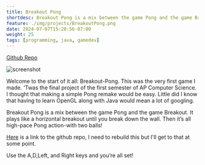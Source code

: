```yaml
---
title: Breakout Pong
shortdesc: Breakout Pong is a mix between the game Pong and the game Breakout
feature: ./img/projects/BreakoutPong.png
date: 2024-07-07T15:28:56-07:00
weight: 25
tags: [programming, java, gamedev]
---
```

[Github Repo](https://github.com/ssebs/BreakoutPongGame)

![screenshot](./img/projects/BreakoutPong.png)

Welcome to the start of it all: Breakout-Pong. This was the very first game I made. ‘Twas the final project of the first semester of AP Computer Science. I thought that making a simple Pong remake would be easy. Little did I know that having to learn OpenGL along with Java would mean a lot of googling.

Breakout Pong is a mix between the game Pong and the game Breakout. It plays like a horizontal breakout until you break down the wall. Then it’s all high-pace Pong action-with two balls! 

[Here](https://github.com/ssebs/BreakoutPongGame/raw/master/BreakoutPong.jar) is a link to the github repo, I need to rebuild this but I'll get to that at some point. 

Use the A,D,Left, and Right keys and you’re all set!
